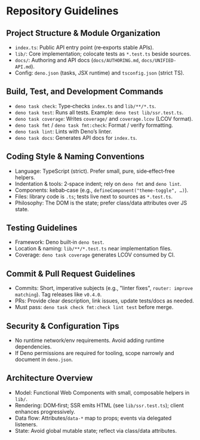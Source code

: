 # Repository Guidelines

## Project Structure & Module Organization

- `index.ts`: Public API entry point (re‑exports stable APIs).
- `lib/`: Core implementation; colocate tests as `*.test.ts` beside sources.
- `docs/`: Authoring and API docs (`docs/AUTHORING.md`, `docs/UNIFIED-API.md`).
- Config: `deno.json` (tasks, JSX runtime) and `tsconfig.json` (strict TS).

## Build, Test, and Development Commands

- `deno task check`: Type‑checks `index.ts` and `lib/**/*.ts`.
- `deno task test`: Runs all tests. Example: `deno test lib/ssr.test.ts`.
- `deno task coverage`: Writes `coverage/` and `coverage.lcov` (LCOV format).
- `deno task fmt` / `deno task fmt:check`: Format / verify formatting.
- `deno task lint`: Lints with Deno’s linter.
- `deno task docs`: Generates API docs for `index.ts`.

## Coding Style & Naming Conventions

- Language: TypeScript (strict). Prefer small, pure, side‑effect‑free helpers.
- Indentation & tools: 2‑space indent; rely on `deno fmt` and `deno lint`.
- Components: kebab‑case (e.g., `defineComponent("theme-toggle", …)`).
- Files: library code is `.ts`; tests live next to sources as `*.test.ts`.
- Philosophy: The DOM is the state; prefer class/data attributes over JS state.

## Testing Guidelines

- Framework: Deno built‑in `deno test`.
- Location & naming: `lib/**/*.test.ts` near implementation files.
- Coverage: `deno task coverage` generates LCOV consumed by CI.

## Commit & Pull Request Guidelines

- Commits: Short, imperative subjects (e.g., "linter fixes",
  `router: improve matching`). Tag releases like `v0.4.0`.
- PRs: Provide clear description, link issues, update tests/docs as needed.
- Must pass: `deno task check fmt:check lint test` before merge.

## Security & Configuration Tips

- No runtime network/env requirements. Avoid adding runtime dependencies.
- If Deno permissions are required for tooling, scope narrowly and document in
  `deno.json`.

## Architecture Overview

- Model: Functional Web Components with small, composable helpers in `lib/`.
- Rendering: DOM‑first; SSR emits HTML (see `lib/ssr.test.ts`); client enhances
  progressively.
- Data flow: Attributes/`data-*` map to props; events via delegated listeners.
- State: Avoid global mutable state; reflect via class/data attributes.
